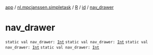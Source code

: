 [app](../../../index.md) / [nl.mpcjanssen.simpletask](../../index.md) / [R](../index.md) / [id](index.md) / [nav_drawer](.)

# nav_drawer

`static val nav_drawer: `[`Int`](https://kotlinlang.org/api/latest/jvm/stdlib/kotlin/-int/index.html)
`static val nav_drawer: `[`Int`](https://kotlinlang.org/api/latest/jvm/stdlib/kotlin/-int/index.html)
`static val nav_drawer: `[`Int`](https://kotlinlang.org/api/latest/jvm/stdlib/kotlin/-int/index.html)
`static val nav_drawer: `[`Int`](https://kotlinlang.org/api/latest/jvm/stdlib/kotlin/-int/index.html)